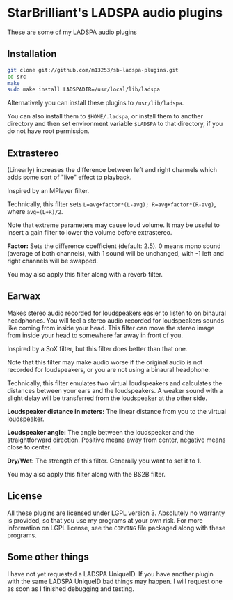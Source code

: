 StarBrilliant's LADSPA audio plugins
====================================

These are some of my LADSPA audio plugins

Installation
------------

```bash
git clone git://github.com/m13253/sb-ladspa-plugins.git
cd src
make
sudo make install LADSPADIR=/usr/local/lib/ladspa
```
Alternatively you can install these plugins to `/usr/lib/ladspa`.

You can also install them to `$HOME/.ladspa`, or install them to another
directory and then set environment variable `$LADSPA` to that directory, if you
do not have root permission.

## Extrastereo

(Linearly) increases the difference between left and right channels which adds
some sort of "live" effect to playback.

Inspired by an MPlayer filter.

Technically, this filter sets `L=avg+factor*(L-avg); R=avg+factor*(R-avg)`,
where `avg=(L+R)/2`.

Note that extreme parameters may cause loud volume. It may be useful to insert
a gain filter to lower the volume before extrastereo.

**Factor:** Sets the difference coefficient (default: 2.5). 0 means mono sound
(average of both channels), with 1 sound will be unchanged, with -1 left and
right channels will be swapped.

You may also apply this filter along with a reverb filter.

## Earwax

Makes stereo audio recorded for loudspeakers easier to listen to on binaural
headphones. You will feel a stereo audio recorded for loudspeakers sounds like
coming from inside your head. This filter can move the stereo image from inside
your head to somewhere far away in front of you.

Inspired by a SoX filter, but this filter does better than that one.

Note that this filter may make audio worse if the original audio is not recorded
for loudspeakers, or you are not using a binaural headphone.

Technically, this filter emulates two virtual loudspeakers and calculates the
distances between your ears and the loudspeakers. A weaker sound with a slight
delay will be transferred from the loudspeaker at the other side.

**Loudspeaker distance in meters:** The linear distance from you to the virtual
loudspeaker.

**Loudspeaker angle:** The angle between the loudspeaker and the
straightforward direction. Positive means away from center, negative means
close to center.

**Dry/Wet:** The strength of this filter. Generally you want to set it to 1.

You may also apply this filter along with the BS2B filter.

License
-------

All these plugins are licensed under LGPL version 3. Absolutely no warranty is
provided, so that you use my programs at your own risk. For more information on
LGPL license, see the `COPYING` file packaged along with these programs.

Some other things
-----------------

I have not yet requested a LADSPA UniqueID. If you have another plugin with the
same LADSPA UniqueID bad things may happen. I will request one as soon as I
finished debugging and testing.
